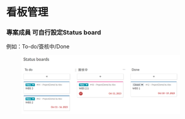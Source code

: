 # 看板管理

### 專案成員 可自行設定Status board

例如：To-do/簽核中/Done

<figure><img src="../.gitbook/assets/image (13).png" alt=""><figcaption></figcaption></figure>
